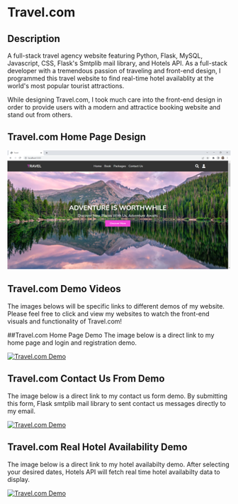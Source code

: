 # Travel.com

## Description

A full-stack travel agency website featuring Python, Flask, MySQL, Javascript, CSS, Flask's Smtplib mail library, and Hotels API. 
As a full-stack developer with a tremendous passion of traveling and front-end design, I programmed this travel website to find real-time hotel availablity at the world's most popular tourist attractions. 

While designing Travel.com, I took much care into the front-end design in order to provide users with a modern and attractice booking website and stand out from others.

## Travel.com Home Page Design 

![alt.text](https://github.com/evelynvalles/Travel.com-Python-Project/blob/main/imgs/Screenshot%20(36).png)


## Travel.com Demo Videos

The images belows will be specific links to different demos of my website. Please feel free to click and view my websites to watch the front-end visuals and functionality of Travel.com!

##Travel.com Home Page Demo
The image below is a direct link to my home page and login and registration demo.

[![Travel.com Demo](https://i9.ytimg.com/vi/hrRDpllRvro/mq2.jpg?sqp=CLjmy5oG&rs=AOn4CLD9CQ-HiIkKDMFoOtoiKz_j7SVQZw)](https://youtu.be/hrRDpllRvro "Travel.com Home Page + Login and Registration Demo")


## Travel.com Contact Us From Demo

The image below is a direct link to my contact us form demo. By submitting this form, Flask smtplib mail library to sent contact us messages directly to my email.

[![Travel.com Demo](https://i9.ytimg.com/vi/Tt57PAFR_Gw/mq2.jpg?sqp=CJTyy5oG&rs=AOn4CLDKuc3okRNSnntP4wvUM-Um3lVpZQ)](https://www.youtube.com/watch?v=Tt57PAFR_Gw "Travel.com Contact Us From Demo")

## Travel.com Real Hotel Availability Demo

The image below is a direct link to my hotel availabilty demo. After selecting your desired dates, Hotels API will fetch real time hotel availabilty data to display.

[![Travel.com Demo](https://i9.ytimg.com/vi/amxeFNtUrNs/mq3.jpg?sqp=CKTZzJoG&rs=AOn4CLCnR3TE5ls1bMWoQR9VnplNx9vz9w)](https://youtu.be/amxeFNtUrNs "Travel.com Real Hotel Availability Demo")
